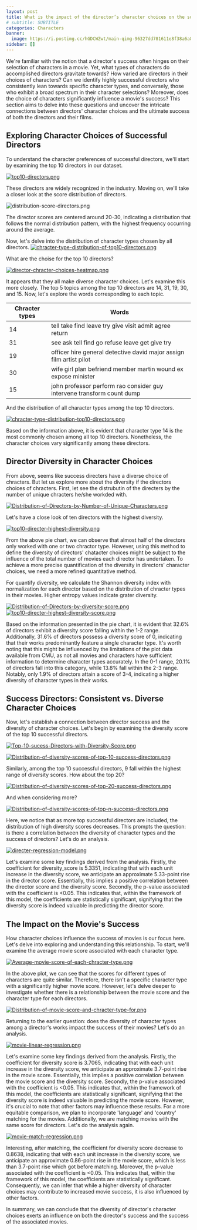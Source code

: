 ```yaml
---
layout: post
title: What is the impact of the director’s character choices on the success of the movie ?
# subtitle: SUBTITLE
categories: Characters
banner:
  image: https://i.postimg.cc/hGDCWZwt/main-qimg-96327dd781611e8f38a6a8f91861e3ee-pjlq.jpg 
sidebar: []
---
```

We're familiar with the notion that a director's success often hinges on their selection of characters in a movie. Yet, what types of characters do accomplished directors gravitate towards? How varied are directors in their choices of characters? Can we identify highly successful directors who consistently lean towards specific character types, and conversely, those who exhibit a broad spectrum in their character selections? Moreover, does the choice of characters significantly influence a movie's success? This section aims to delve into these questions and uncover the intricate connections between directors' character choices and the ultimate success of both the directors and their films.

## Exploring Character Choices of Successful Directors
To understand the character preferences of successful directors, we'll start by examining the top 10 directors in our dataset.

[![top10-directors.png](https://i.postimg.cc/qqDrQDsd/top10-directors.png)](https://postimg.cc/SY9Hxr1Z)

These directors are widely recognized in the industry. Moving on, we'll take a closer look at the score distribution of directors.

![distribution-score-directors.png](https://i.postimg.cc/cCnBzRdv/distribution-score-directors.png)

The director scores are centered around 20-30, indicating a distribution that follows the normal distribution pattern, with the highest frequency occurring around the average.

Now, let's delve into the distribution of character types chosen by all directors.
[![chracter-type-distribution-of-top10-directors.png](https://i.postimg.cc/132LJ4Yf/chracter-type-distribution-of-top10-directors.png)](https://postimg.cc/FYbWKFv4)

What are the choise for the top 10 directors?

[![director-chracter-choices-heatmap.png](https://i.postimg.cc/QMbJwYqB/director-chracter-choices-heatmap.png)](https://postimg.cc/kV2Stcz9)

It appears that they all make diverse character choices. Let's examine this more closely. The top 5 topics among the top 10 directors are 14, 31, 19, 30, and 15. Now, let's explore the words corresponding to each topic.

| Chracter types | Words                                            |
|-------|--------------------------------------------------|
| 14    | tell take find leave try give visit admit agree return |
| 31    | see ask tell find go refuse leave get give try   |
| 19    | officer hire general detective david major assign film artist pilot |
| 30    | wife girl plan befriend member martin wound ex expose minister |
| 15    | john professor perform rao consider guy intervene transform count dump |

And the distribution of all character types among the top 10 directors.

[![chracter-type-distribution-top10-directors.png](https://i.postimg.cc/zD0KNRWQ/chracter-type-distribution-top10-directors.png)](https://postimg.cc/QVKHkCfg)

Based on the information above, it is evident that character type 14 is the most commonly chosen among all top 10 directors. Nonetheless, the character choices vary significantly among these directors.

## Director Diversity in Character Choices

From above, seems like success directers have a diverse choice of chracters. But let us explore more about the diversity if the directors choices of chracters. First, let see the distrubutin of the directers by the number of unique chracters he/she workded with.

[![Distribution-of-Directors-by-Number-of-Unique-Characters.png](https://i.postimg.cc/J7ckRYDK/Distribution-of-Directors-by-Number-of-Unique-Characters.png)](https://postimg.cc/fkyLKKv0)

Let's have a close look of ten directors with the highest diversity.

[![top10-directer-highest-diversity.png](https://i.postimg.cc/05BqKPwN/top10-directer-highest-diversity.png)](https://postimg.cc/z3KQ9mpm)

From the above pie chart, we can observe that almost half of the directors only worked with one or two chractor type. However, using this method to define the diversity of directors' chatacter choices  might be subject to the influence of the total number of movies each director has undertaken. To achieve a more precise quantification of the diversity in directors' character choices, we need a more refined quantitative method.

For quantify diversity, we calculate the Shannon diversity index with normalization for each director based on the distribution of chracter types in their movies. Higher entropy values indicate grater diversity.

[![Distribution-of-Directors-by-diversity-score.png](https://i.postimg.cc/K8K7cryz/Distribution-of-Directors-by-diversity-score.png)](https://postimg.cc/MnSfdBH2)
[![top10-directer-highest-diversity-score.png](https://i.postimg.cc/Y9LT1mgq/top10-directer-highest-diversity-score.png)](https://postimg.cc/BLsh3bMd)

Based on the information presented in the pie chart, it is evident that 32.6% of directors exhibit a diversity score falling within the 1-2 range. Additionally, 31.6% of directors possess a diversity score of 0, indicating that their works predominantly feature a single character type. It's worth noting that this might be influenced by the limitations of the plot data available from CMU, as not all movies and characters have sufficient information to determine character types accurately. In the 0-1 range, 20.1% of directors fall into this category, while 13.8% fall within the 2-3 range. Notably, only 1.9% of directors attain a score of 3-4, indicating a higher diversity of character types in their works.

## Success Directors: Consistent vs. Diverse Character Choices

Now, let's establish a connection between director success and the diversity of character choices. Let's begin by examining the diversity score of the top 10 successful directors.

[![Top-10-sucess-Directors-with-Diversity-Score.png](https://i.postimg.cc/wvtQWC69/Top-10-sucess-Directors-with-Diversity-Score.png)](https://postimg.cc/N9cXFP9n)

[![Distribution-of-diversity-scores-of-top-10-success-directors.png](https://i.postimg.cc/cCFY0T1F/Distribution-of-diversity-scores-of-top-10-success-directors.png)](https://postimg.cc/Zvy0L8dN)


Similarly, among the top 10 successful directors, 9 fall within the highest range of diversity scores. How about the top 20?

[![Distribution-of-diversity-scores-of-top-20-success-directors.png](https://i.postimg.cc/FsFg8kFP/Distribution-of-diversity-scores-of-top-20-success-directors.png)](https://postimg.cc/s18hZXhS)

And when considering more?

[![Distribution-of-diversity-scores-of-top-n-success-directors.png](https://i.postimg.cc/L8YfFzcV/Distribution-of-diversity-scores-of-top-n-success-directors.png)](https://postimg.cc/v4yDW6H1)

Here, we notice that as more top successful directors are included, the distribution of high diversity scores decreases. This prompts the question: is there a correlation between the diversity of character types and the success of directors? Let's do an analysis.

[![directer-regression-model.png](https://i.postimg.cc/zX0ZYhC3/directer-regression-model.png)](https://postimg.cc/kB6hxBhd)

Let's examine some key findings derived from the analysis. Firstly, the coefficient for diversity_score is 5.3351, indicating that with each unit increase in the diversity score, we anticipate an approximate 5.33-point rise in the director score. Essentially, this implies a positive correlation between the director score and the diversity score. Secondly, the p-value associated with the coefficient is <0.05. This indicates that, within the framework of this model, the coefficients are statistically significant, signifying that the diversity score is indeed valuable in predicting the director score.

## The Impact on the Movie's Success

How character choices influence the success of movies is our focus here. Let's delve into exploring and understanding this relationship. To start, we'll examine the average movie score associated with each character type.

[![Average-movie-score-of-each-chracter-type.png](https://i.postimg.cc/g0cKFwKc/Average-movie-score-of-each-chracter-type.png)](https://postimg.cc/fVFdYRF1)

In the above plot, we can see that the scores for different types of characters are quite similar. Therefore, there isn't a specific character type with a significantly higher movie score. However, let's delve deeper to investigate whether there is a relationship between the movie score and the character type for each directors.

[![Distribution-of-movie-score-and-chracter-type-for.png](https://i.postimg.cc/wvmySHnT/Distribution-of-movie-score-and-chracter-type-for.png)](https://postimg.cc/7GqZzvxp)

Returning to the earlier question: does the diversity of character types among a director's works impact the success of their movies? Let's do an analysis.

[![movie-linear-regression.png](https://i.postimg.cc/yNftwCc5/movie-linear-regression.png)](https://postimg.cc/7C2K2cBM)

Let's examine some key findings derived from the analysis. Firstly, the coefficient for diversity score is 3.7065, indicating that with each unit increase in the diversity score, we anticipate an approximate 3.7-point rise in the movie score. Essentially, this implies a positive correlation between the movie score and the diversity score. Secondly, the p-value associated with the coefficient is <0.05. This indicates that, within the framework of this model, the coefficients are statistically significant, signifying that the diversity score is indeed valuable in predicting the movie score. However, it's crucial to note that other factors may influence these results. For a more equitable comparison, we plan to incorporate 'language' and 'country' matching for the movies. Additionally, we are matching movies with the same score for directors. Let's do the analysis again.

[![movie-match-regression.png](https://i.postimg.cc/bwwKLv2b/movie-match-regression.png)](https://postimg.cc/Vd2GkmgL)

Interesting, after matching, the coefficient for diversity score decrease to 0.8638, indicating that with each unit increase in the diversity score, we anticipate an approximate 0.86-point rise in the movie score, which is less than 3.7-point rise which got before matching. Moreover, the p-value associated with the coefficient is <0.05. This indicates that, within the framework of this model, the coefficients are statistically significant.  Consequently, we can infer that while a higher diversity of character choices may contribute to increased movie success, it is also influenced by other factors.

In summary, we can conclude that the diversity of director's character choices exerts an influence on both the director's success and the success of the associated movies.

